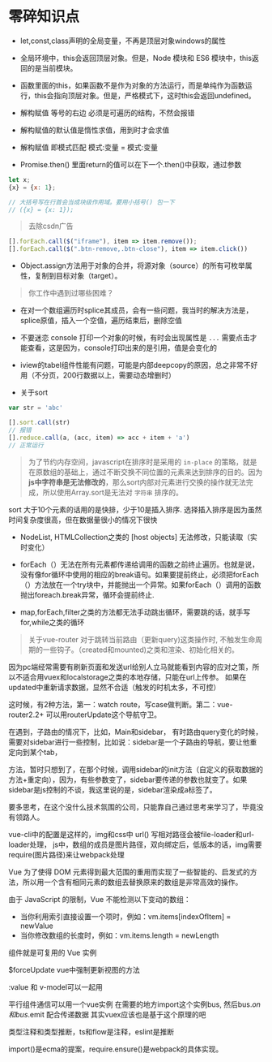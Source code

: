 # 零碎知识点

- let,const,class声明的全局变量，不再是顶层对象windows的属性

- 全局环境中，this会返回顶层对象。但是，Node 模块和 ES6 模块中，this返回的是当前模块。

- 函数里面的this，如果函数不是作为对象的方法运行，而是单纯作为函数运行，this会指向顶层对象。但是，严格模式下，这时this会返回undefined。

- 解构赋值 等号的右边 必须是可遍历的结构，不然会报错

- 解构赋值的默认值是惰性求值，用到时才会求值

- 解构赋值 即模式匹配  模式:变量 = 模式:变量

- Promise.then() 里面return的值可以在下一个.then()中获取，通过参数

```js
let x;
{x} = {x: 1};

// 大括号写在行首会当成块级作用域。要用小括号() 包一下
// ({x} = {x: 1});
```

> 去除csdn广告

```js
[].forEach.call($("iframe"), item => item.remove());
[].forEach.call($(".btn-remove,.btn-close"), item => item.click())
```

- Object.assign方法用于对象的合并，将源对象（source）的所有可枚举属性，复制到目标对象（target）。

> 你工作中遇到过哪些困难？

- 在对一个数组遍历时splice其成员，会有一些问题，我当时的解决方法是，splice原值，插入一个空值，遍历结束后，删除空值

- 不要迷恋 console 打印一个对象的时候，有时会出现属性是 `...` 需要点击才能查看，这是因为，console打印出来的是引用，值是会变化的

- iview的tabel组件性能有问题，可能是内部deepcopy的原因，总之非常不好用（不分页，200行数据以上，需要动态增删时）

- 关于sort

```js
var str = 'abc'

[].sort.call(str)
// 报错
[].reduce.call(a, (acc, item) => acc + item + 'a')
// 正常运行
```

> 为了节约内存空间，javascript在排序时是采用的 `in-place` 的策略，就是在原数组的基础上，通过不断交换不同位置的元素来达到排序的目的。因为 **js中字符串是无法修改的**，那么sort内部对元素进行交换的操作就无法完成，所以使用Array.sort是无法对 `字符串` 排序的。

sort 大于10个元素的话用的是快排，少于10是插入排序. 选择插入排序是因为虽然时间复杂度很高，但在数据量很小的情况下很快

- NodeList, HTMLCollection之类的 [host objects] 无法修改，只能读取（实时变化）

- forEach（）无法在所有元素都传递给调用的函数之前终止遍历。也就是说，没有像for循环中使用的相应的break语句。如果要提前终止，必须把forEach（）方法放在一个try块中，并能抛出一个异常。如果forEach（）调用的函数抛出foreach.break异常，循环会提前终止.
- map,forEach,filter之类的方法都无法手动跳出循环，需要跳的话，就手写for,while之类的循环

> 关于vue-router 对于跳转当前路由（更新query)这类操作时, 不触发生命周期的一些钩子。（created和mounted)之类和渲染、初始化相关的。 

因为pc端经常需要有刷新页面和发送url给别人立马就能看到内容的应对之策，所以不适合用vuex和localstorage之类的本地存储，只能在url上传参。 如果在updated中重新请求数据，显然不合适（触发的时机太多，不可控）

这时候，有2种方法，第一：watch route，写case做判断。第二：vue-router2.2+ 可以用routerUpdate这个导航守卫。

在遇到，子路由的情况下，比如，Main和sidebar， 有时路由query变化的时候，需要对sidebar进行一些控制，比如说：sidebar是一个子路由的导航，要让他重定向到某个tab，

方法，暂时只想到了，在那个时候，调用sidebar的init方法（自定义的获取数据的方法+重定向），因为，有些参数变了，sidebar要传递的参数也就变了。如果sidebar是js控制的不谈，我这里说的是，sidebar渲染成a标签了。

要多思考，在这个没什么技术氛围的公司，只能靠自己通过思考来学习了，毕竟没有领路人。

vue-cli中的配置是这样的，img和css中 url() 写相对路径会被file-loader和url-loader处理， js中，数组的成员是图片路径，双向绑定后，低版本的话，img需要require(图片路径)来让webpack处理

Vue 为了使得 DOM 元素得到最大范围的重用而实现了一些智能的、启发式的方法，所以用一个含有相同元素的数组去替换原来的数组是非常高效的操作。

由于 JavaScript 的限制，Vue 不能检测以下变动的数组：

- 当你利用索引直接设置一个项时，例如：vm.items[indexOfItem] = newValue
- 当你修改数组的长度时，例如：vm.items.length = newLength

组件就是可复用的 Vue 实例

$forceUpdate vue中强制更新视图的方法

:value 和 v-model可以一起用

平行组件通信可以用一个vue实例  在需要的地方import这个实例bus, 然后bus.$on 和 bus.$emit 配合传递数据  其实vuex应该也是基于这个原理的吧

类型注释和类型推断，ts和flow是注释，eslint是推断

import()是ecma的提案，require.ensure()是webpack的具体实现。